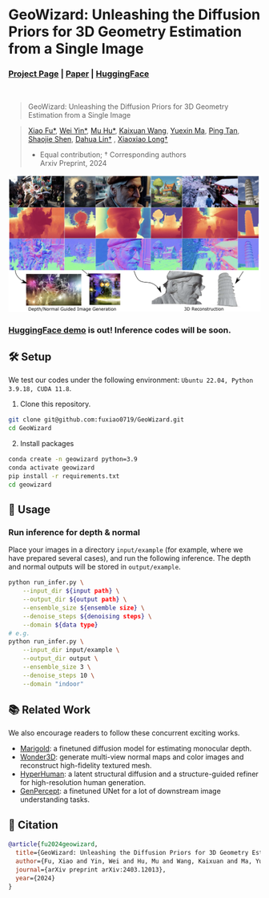# GeoWizard: Unleashing the Diffusion Priors for 3D Geometry Estimation from a Single Image
### [Project Page](https://fuxiao0719.github.io/projects/geowizard/) | [Paper](https://arxiv.org/abs/2403.12013) | [HuggingFace](https://huggingface.co/spaces/lemonaddie/geowizard)
<br/>

> GeoWizard: Unleashing the Diffusion Priors for 3D Geometry Estimation from a Single Image
                                                                 
> [Xiao Fu*](http://fuxiao0719.github.io/), [Wei Yin*](https://yvanyin.net/), [Mu Hu*](https://github.com/JUGGHM), [Kaixuan Wang](https://wang-kx.github.io/), [Yuexin Ma](https://yuexinma.me/), [Ping Tan](https://ece.hkust.edu.hk/pingtan), [Shaojie Shen](https://uav.hkust.edu.hk/group/), [Dahua Lin†](http://dahua.site/) , [Xiaoxiao Long†](https://www.xxlong.site/)
> * Equal contribution; † Corresponding authors                    
> Arxiv Preprint, 2024

![demo_vid](assets/teaser.png)

### [HuggingFace demo](https://huggingface.co/spaces/lemonaddie/geowizard) is out! Inference codes will be soon.

## 🛠️ Setup

We test our codes under the following environment: `Ubuntu 22.04, Python 3.9.18, CUDA 11.8`.
1. Clone this repository.
```bash
git clone git@github.com:fuxiao0719/GeoWizard.git
cd GeoWizard
```
2. Install packages
```bash
conda create -n geowizard python=3.9
conda activate geowizard
pip install -r requirements.txt
cd geowizard
```

## 🤖 Usage

### Run inference for depth & normal

Place your images in a directory `input/example` (for example, where we have prepared several cases), and run the following inference. The depth and normal outputs will be stored in `output/example`.

```bash
python run_infer.py \
    --input_dir ${input path} \
    --output_dir ${output path} \
    --ensemble_size ${ensemble size} \
    --denoise_steps ${denoising steps} \
    --domain ${data type}
# e.g.
python run_infer.py \
    --input_dir input/example \
    --output_dir output \
    --ensemble_size 3 \
    --denoise_steps 10 \
    --domain "indoor"
```


## 📚 Related Work
We also encourage readers to follow these concurrent exciting works.
- [Marigold](https://arxiv.org/abs/2312.02145): a finetuned diffusion model for estimating monocular depth.
- [Wonder3D](https://arxiv.org/abs/2310.15008): generate multi-view normal maps and color images and reconstruct high-fidelity textured mesh.
- [HyperHuman](https://arxiv.org/abs/2310.08579): a latent structural diffusion and a structure-guided refiner for high-resolution human generation.
- [GenPercept](https://arxiv.org/abs/2403.06090): a finetuned UNet for a lot of downstream image understanding tasks.

## 🔗 Citation

```bibtex
@article{fu2024geowizard,
  title={GeoWizard: Unleashing the Diffusion Priors for 3D Geometry Estimation from a Single Image},
  author={Fu, Xiao and Yin, Wei and Hu, Mu and Wang, Kaixuan and Ma, Yuexin and Tan, Ping and Shen, Shaojie and Lin, Dahua and Long, Xiaoxiao},
  journal={arXiv preprint arXiv:2403.12013},
  year={2024}
}
```